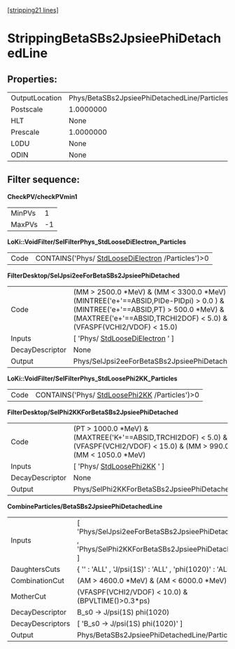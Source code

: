 [[stripping21 lines]](./stripping21-radiative)

# StrippingBetaSBs2JpsieePhiDetachedLine

## Properties:

|                |                                              |
|----------------|----------------------------------------------|
| OutputLocation | Phys/BetaSBs2JpsieePhiDetachedLine/Particles |
| Postscale      | 1.0000000                                    |
| HLT            | None                                         |
| Prescale       | 1.0000000                                    |
| L0DU           | None                                         |
| ODIN           | None                                         |

## Filter sequence:

**CheckPV/checkPVmin1**

|        |     |
|--------|-----|
| MinPVs | 1   |
| MaxPVs | -1  |

**LoKi::VoidFilter/SelFilterPhys_StdLooseDiElectron_Particles**

|      |                                                                                        |
|------|----------------------------------------------------------------------------------------|
| Code | CONTAINS('Phys/ [StdLooseDiElectron](./stripping21-stdloosedielectron) /Particles')\>0 |

**FilterDesktop/SelJpsi2eeForBetaSBs2JpsieePhiDetached**

|                 |                                                                                                                                                                                                             |
|-----------------|-------------------------------------------------------------------------------------------------------------------------------------------------------------------------------------------------------------|
| Code            | (MM \> 2500.0 \*MeV) & (MM \< 3300.0 \*MeV) & (MINTREE('e+'==ABSID,PIDe-PIDpi) \> 0.0 ) & (MINTREE('e+'==ABSID,PT) \> 500.0 \*MeV) & (MAXTREE('e+'==ABSID,TRCHI2DOF) \< 5.0) & (VFASPF(VCHI2/VDOF) \< 15.0) |
| Inputs          | [ 'Phys/ [StdLooseDiElectron](./stripping21-stdloosedielectron) ' ]                                                                                                                                       |
| DecayDescriptor | None                                                                                                                                                                                                        |
| Output          | Phys/SelJpsi2eeForBetaSBs2JpsieePhiDetached/Particles                                                                                                                                                       |

**LoKi::VoidFilter/SelFilterPhys_StdLoosePhi2KK_Particles**

|      |                                                                                |
|------|--------------------------------------------------------------------------------|
| Code | CONTAINS('Phys/ [StdLoosePhi2KK](./stripping21-stdloosephi2kk) /Particles')\>0 |

**FilterDesktop/SelPhi2KKForBetaSBs2JpsieePhiDetached**

|                 |                                                                                                                                            |
|-----------------|--------------------------------------------------------------------------------------------------------------------------------------------|
| Code            | (PT \> 1000.0 \*MeV) & (MAXTREE('K+'==ABSID,TRCHI2DOF) \< 5.0) & (VFASPF(VCHI2/VDOF) \< 15.0) & (MM \> 990.0 \*MeV) & (MM \< 1050.0 \*MeV) |
| Inputs          | [ 'Phys/ [StdLoosePhi2KK](./stripping21-stdloosephi2kk) ' ]                                                                              |
| DecayDescriptor | None                                                                                                                                       |
| Output          | Phys/SelPhi2KKForBetaSBs2JpsieePhiDetached/Particles                                                                                       |

**CombineParticles/BetaSBs2JpsieePhiDetachedLine**

|                  |                                                                                                    |
|------------------|----------------------------------------------------------------------------------------------------|
| Inputs           | [ 'Phys/SelJpsi2eeForBetaSBs2JpsieePhiDetached' , 'Phys/SelPhi2KKForBetaSBs2JpsieePhiDetached' ] |
| DaughtersCuts    | { '' : 'ALL' , 'J/psi(1S)' : 'ALL' , 'phi(1020)' : 'ALL' }                                         |
| CombinationCut   | (AM \> 4600.0 \*MeV) & (AM \< 6000.0 \*MeV)                                                        |
| MotherCut        | (VFASPF(VCHI2/VDOF) \< 10.0) & (BPVLTIME()\>0.3\*ps)                                               |
| DecayDescriptor  | B_s0 -\> J/psi(1S) phi(1020)                                                                       |
| DecayDescriptors | [ 'B_s0 -\> J/psi(1S) phi(1020)' ]                                                               |
| Output           | Phys/BetaSBs2JpsieePhiDetachedLine/Particles                                                       |
